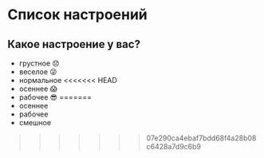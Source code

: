 # Список настроений

## Какое настроение у вас?
* грустное :disappointed:
* веселое :stuck_out_tongue_winking_eye:
* нормальное
<<<<<<< HEAD
* осеннее :scream:
* рабочее :sunglasses:
=======
* осеннее
* рабочее
* смешное
>>>>>>> 07e290ca4ebaf7bdd68f4a28b08c6428a7d9c6b9
